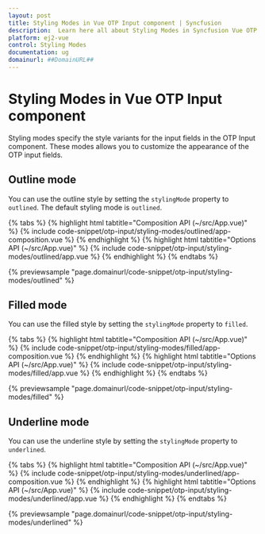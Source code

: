 ```yaml
---
layout: post
title: Styling Modes in Vue OTP Input component | Syncfusion
description:  Learn here all about Styling Modes in Syncfusion Vue OTP Input component of Syncfusion Essential JS 2 and more.
platform: ej2-vue
control: Styling Modes
documentation: ug
domainurl: ##DomainURL##
---
```


# Styling Modes in Vue OTP Input component

Styling modes specify the style variants for the input fields in the OTP Input component. These modes allows you to customize the appearance of the OTP input fields.

## Outline mode

You can use the outline style by setting the `stylingMode` property to `outlined`. The default styling mode is `outlined`.

{% tabs %}
{% highlight html tabtitle="Composition API (~/src/App.vue)" %}
{% include code-snippet/otp-input/styling-modes/outlined/app-composition.vue %}
{% endhighlight %}
{% highlight html tabtitle="Options API (~/src/App.vue)" %}
{% include code-snippet/otp-input/styling-modes/outlined/app.vue %}
{% endhighlight %}
{% endtabs %}
        
{% previewsample "page.domainurl/code-snippet/otp-input/styling-modes/outlined" %}

## Filled mode

You can use the filled style by setting the `stylingMode` property to `filled`.

{% tabs %}
{% highlight html tabtitle="Composition API (~/src/App.vue)" %}
{% include code-snippet/otp-input/styling-modes/filled/app-composition.vue %}
{% endhighlight %}
{% highlight html tabtitle="Options API (~/src/App.vue)" %}
{% include code-snippet/otp-input/styling-modes/filled/app.vue %}
{% endhighlight %}
{% endtabs %}
        
{% previewsample "page.domainurl/code-snippet/otp-input/styling-modes/filled" %}


## Underline mode

You can use the underline style by setting the `stylingMode` property to `underlined`.

{% tabs %}
{% highlight html tabtitle="Composition API (~/src/App.vue)" %}
{% include code-snippet/otp-input/styling-modes/underlined/app-composition.vue %}
{% endhighlight %}
{% highlight html tabtitle="Options API (~/src/App.vue)" %}
{% include code-snippet/otp-input/styling-modes/underlined/app.vue %}
{% endhighlight %}
{% endtabs %}
        
{% previewsample "page.domainurl/code-snippet/otp-input/styling-modes/underlined" %}
